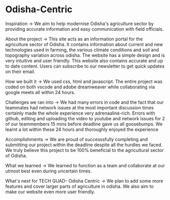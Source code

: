 # Odisha-Centric

Inspiration ->
We aim to help modernise Odisha's agriculture sector by providing accurate information and easy communication with field officials.

About the project ->
This site acts as an information portal for the agriculture sector of Odisha. It contains information about current and new technologies used in farming, the various climate conditions and soil and topography variation across odisha. The website has a simple design and is very intuitive and user friendly. This website also contains accurate and up to date content. Users can subscribe to our newsletter to get quick updates on their email.

How we built it ->
We used css, html and javascript. The entire project was coded on both vscode and adobe dreamweaver while collaborating via google meets all within 24 hours.

Challenges we ran into ->
We had many errors in code and the fact that our teammates had network issues at the most important discussion times certainly made the whole experience very adrenaaline-rich. Errors with github, editing and uploading the video to youtube and network issues for 2 of our teammembers 15 mins before deadline gave us all goosebumps. We learnt a lot within these 24 hours and thoroughly enjoyed the experience

Accomplishments ->
We are proud of successsfully completing and submitting our project within the deadline despite all the hurdles we faced. We truly believe this project to be 100% beneficial to the agricultural sector of Odisha.

What we learned ->
We learned to function as a team and collaborate at our utmost best even during uncertain times.

What's next for TECH QUAD- Odisha Centric ->
We plan to add some more features and cover larger parts of agriculture in odisha. We also aim to make our website even more user friendly.
